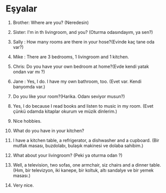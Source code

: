 # Eşyalar
1. Brother: Where are you? (Neredesin)
2. Sister: I'm in th livingroom, and you? (Oturma odasındayım, ya sen?)

3. Sally : How many rooms are there in your hose?(Evinde kaç tane oda var?) 
4. Mike : There are 3 bedrooms, 1 livingroom and 1 kitchen. 

5. Chris: Do you have your own bedroom at home?(Evde kendi yatak ondan var mı ?)
6. Jane : Yes, I do. I have my own bathroom, too. (Evet var. Kendi banyomda var.)
7. Do you like your room?(Harika. Odanı seviyor musun?)
8. Yes, I do because I read books and listen to music in my room. (Evet çünkü odamda kitaplar okurum ve müzik dinlerim.)
9. Nice hobbies.
10. What do you have in your kitchen?
11. I have a kitchen table, a refrigerator, a dishwasher and a cupboard. (Bir mutfak masası, buzdolabı, bulaşık makinesi ve dolaba sahibim.)
12. What about your livingroom? (Peki ya oturma odan ?)
13. Well, a television, two sofas, one armchair, siz chairs and a dinner table. (Hım, bir televizyon, iki kanepe, bir koltuk, altı sandalye ve bir yemek masası.)
14. Very nice.
